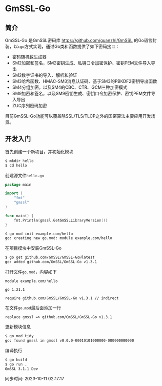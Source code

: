 # GmSSL-Go

## 简介

GmSSL-Go 是GmSSL密码库 https://github.com/guanzhi/GmSSL 的Go语言封装，以`cgo`方式实现，通过Go类和函数提供了如下密码接口：

* 密码随机数生成器
* SM2加密和签名，SM2密钥生成、私钥口令加密保护、密钥PEM文件导入导出
* SM2数字证书的导入、解析和验证
* SM3哈希函数、HMAC-SM3消息认证码、基于SM3的PBKDF2密钥导出函数
* SM4分组加密，以及SM4的CBC、CTR、GCM三种加密模式
* SM9加密和签名，以及SM9密钥生成、密钥口令加密保护、密钥PEM文件导入导出
* ZUC序列密码加密

目前GmSSL-Go功能可以覆盖除SSL/TLS/TLCP之外的国密算法主要应用开发场景。



## 开发入门

首先创建一个新项目，并初始化模块

```bash
$ mkdir hello
$ cd hello
```

创建源文件`hello.go`

```go
package main

import (
	"fmt"
	"gmssl"
)

func main() {
	fmt.Println(gmssl.GetGmSSLLibraryVersion())
}
```

```bash
$ go mod init example.com/hello
go: creating new go.mod: module example.com/hello
```

在项目模块中安装GmSSL-Go

```bash
$ go get github.com/GmSSL/GmSSL-Go@latest
go: added github.com/GmSSL/GmSSL-Go v1.3.1
```

打开文件`go.mod`，内容如下
```
module example.com/hello

go 1.21.1

require github.com/GmSSL/GmSSL-Go v1.3.1 // indirect
```

在文件`go.mod`最后面添加一行
```
replace gmssl => github.com/GmSSL/GmSSL-Go v1.3.1
```

更新模块信息
```bash
$ go mod tidy
go: found gmssl in gmssl v0.0.0-00010101000000-000000000000
```

编译执行
```bash
$ go build
$ go run .
GmSSL 3.1.1 Dev
```

同步时间: 2023-10-11 02:17:17
